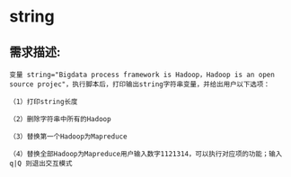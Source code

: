 # string
## 需求描述:  
  
    变量 string="Bigdata process framework is Hadoop，Hadoop is an open source projec"，执行脚本后，打印输出string字符串变量，并给出用户以下选项：  
    
    （1）打印string长度  
    
    （2）删除字符串中所有的Hadoop  
    
    （3）替换第一个Hadoop为Mapreduce  
    
    （4）替换全部Hadoop为Mapreduce用户输入数字1121314，可以执行对应项的功能；输入q|Q 则退出交互模式  
    
